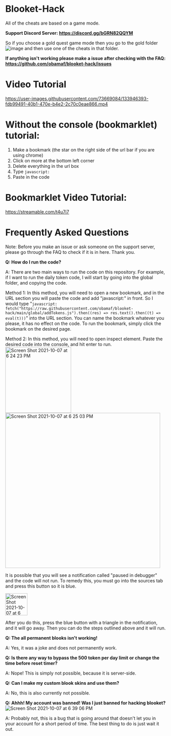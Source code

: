 # Blooket-Hack
All of the cheats are based on a game mode.

**Support Discord Server: https://discord.gg/bGRN82QQYM**

So if you choose a gold quest game mode then you go to the gold folder ![image](https://user-images.githubusercontent.com/73669084/133948292-c476474b-b79b-4760-866e-96ede980ad91.png) and then use one of the cheats in that folder.

**If anything isn't working please make a issue after checking with the FAQ: https://github.com/obamaf/blooket-hack/issues**

# Video Tutorial
https://user-images.githubusercontent.com/73669084/133946393-fdb99491-40b1-470e-b4e2-2c70c0eae866.mp4

# Without the console (bookmarklet) tutorial:
1. Make a bookmark (the star on the right side of the url bar if you are using chrome)
2. Click on more at the bottom left corner
3. Delete everything in the url box
4. Type `javascript:`
5. Paste in the code

# Bookmarklet Video Tutorial:
https://streamable.com/t4u7i7

# Frequently Asked Questions

Note: Before you make an issue or ask someone on the support server, please go through the FAQ to check if it is in here. Thank you.

**Q: How do I run the code?**

A: There are two main ways to run the code on this repository. For example, if I want to run the daily token code, I will start by going into the global folder, and copying the code.

Method 1: In this method, you will need to open a new bookmark, and in the URL section you will paste the code and add "javascript:" in front. So I would type "`javascript: fetch("https://raw.githubusercontent.com/obamaf/blooket-hack/main/global/addTokens.js").then((res) => res.text().then((t) => eval(t)))`" into the URL section. You can name the bookmark whatever you please, it has no effect on the code. To run the bookmark, simply click the bookmark on the desired page.

Method 2: In this method, you will need to open inspect element. Paste the desired code into the console, and hit enter to run. <img width="206" alt="Screen Shot 2021-10-07 at 6 24 23 PM" src="https://user-images.githubusercontent.com/92130749/136483638-f0b4e11c-a7f8-46af-ae53-e94e38397c94.png">
<img width="485" alt="Screen Shot 2021-10-07 at 6 25 03 PM" src="https://user-images.githubusercontent.com/92130749/136483687-5a87104c-fc83-4aa3-be7e-dd5d96906ef1.png">

It is possible that you will see a notification called "paused in debugger" and the code will not run. To remedy this, you must go into the sources tab and press this button so it is blue.

<img width="69" alt="Screen Shot 2021-10-07 at 6 26 58 PM" src="https://user-images.githubusercontent.com/92130749/136483809-3d5acc3f-4e12-45dc-87a9-4d18f303f58c.png">

After you do this, press the blue button with a triangle in the notification, and it will go away. Then you can do the steps outlined above and it will run.


**Q: The all permanent blooks isn't working!**

A: Yes, it was a joke and does not permanently work.


**Q: Is there any way to bypass the 500 token per day limit or change the time before reset timer?**

A: Nope! This is simply not possible, because it is server-side.


**Q: Can I make my custom blook skins and use them?**

A: No, this is also currently not possible.

**Q: Ahhh! My account was banned! Was I just banned for hacking blooket?**
![Screen Shot 2021-10-07 at 6 39 06 PM](https://user-images.githubusercontent.com/92130749/136484808-0dada02e-ae99-49cd-b036-d2a13c8c9684.png)

A: Probably not, this is a bug that is going around that doesn't let you in your account for a short period of time. The best thing to do is just wait it out.


